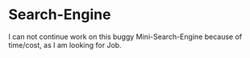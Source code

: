 # Search-Engine
 I can not continue work on this buggy Mini-Search-Engine because of time/cost, as I am looking for Job.
